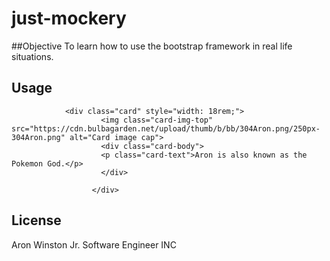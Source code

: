 # just-mockery

##Objective 
To learn how to use the bootstrap framework in real life situations.

## Usage

```
            <div class="card" style="width: 18rem;">
                    <img class="card-img-top" src="https://cdn.bulbagarden.net/upload/thumb/b/bb/304Aron.png/250px-304Aron.png" alt="Card image cap">
                    <div class="card-body">
                    <p class="card-text">Aron is also known as the Pokemon God.</p>
                    </div>
                    
                  </div>

```



## License
Aron Winston Jr. Software Engineer INC
